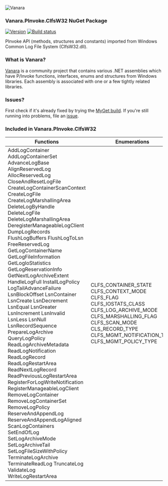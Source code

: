 ﻿![Vanara](https://raw.githubusercontent.com/dahall/Vanara/master/docs/icons/VanaraHeading.png)
### **Vanara.PInvoke.ClfsW32 NuGet Package**
[![Version](https://img.shields.io/nuget/v/Vanara.PInvoke.ClfsW32?label=NuGet&style=flat-square)](https://github.com/dahall/Vanara/releases)
[![Build status](https://github.com/dahall/Vanara/actions/workflows/cibuild.yml/badge.svg?branch=master)](https://github.com/dahall/Vanara/actions/workflows/cibuild.yml)

PInvoke API (methods, structures and constants) imported from Windows Common Log File System (ClfsW32.dll).

### **What is Vanara?**

[Vanara](https://github.com/dahall/Vanara) is a community project that contains various .NET assemblies which have P/Invoke functions, interfaces, enums and structures from Windows libraries. Each assembly is associated with one or a few tightly related libraries.

### **Issues?**

First check if it's already fixed by trying the [MyGet build](https://www.myget.org/feed/Packages/vanara).
If you're still running into problems, file an [issue](https://github.com/dahall/Vanara/issues).

### **Included in Vanara.PInvoke.ClfsW32**

Functions | Enumerations | Structures
--- | --- | ---
AddLogContainer AddLogContainerSet AdvanceLogBase AlignReservedLog AllocReservedLog CloseAndResetLogFile CreateLogContainerScanContext CreateLogFile CreateLogMarshallingArea DeleteLogByHandle DeleteLogFile DeleteLogMarshallingArea DeregisterManageableLogClient DumpLogRecords FlushLogBuffers FlushLogToLsn FreeReservedLog GetLogContainerName GetLogFileInformation GetLogIoStatistics GetLogReservationInfo GetNextLogArchiveExtent HandleLogFull InstallLogPolicy LogTailAdvanceFailure LsnBlockOffset LsnContainer LsnCreate LsnDecrement LsnEqual LsnGreater LsnIncrement LsnInvalid LsnLess LsnNull LsnRecordSequence PrepareLogArchive QueryLogPolicy ReadLogArchiveMetadata ReadLogNotification ReadLogRecord ReadLogRestartArea ReadNextLogRecord ReadPreviousLogRestartArea RegisterForLogWriteNotification RegisterManageableLogClient RemoveLogContainer RemoveLogContainerSet RemoveLogPolicy ReserveAndAppendLog ReserveAndAppendLogAligned ScanLogContainers SetEndOfLog SetLogArchiveMode SetLogArchiveTail SetLogFileSizeWithPolicy TerminateLogArchive TerminateReadLog TruncateLog ValidateLog WriteLogRestartArea  | CLFS_CONTAINER_STATE CLFS_CONTEXT_MODE CLFS_FLAG CLFS_IOSTATS_CLASS CLFS_LOG_ARCHIVE_MODE CLFS_MARSHALLING_FLAG CLFS_SCAN_MODE CLS_RECORD_TYPE CLFS_MGMT_NOTIFICATION_TYPE CLFS_MGMT_POLICY_TYPE                                                     | CLFS_NODE_ID CLS_ARCHIVE_DESCRIPTOR CLS_CONTAINER_INFORMATION CLS_INFORMATION CLS_IO_STATISTICS CLS_IO_STATISTICS_HEADER CLS_LSN CLS_SCAN_CONTEXT CLS_WRITE_ENTRY CLFS_MGMT_NOTIFICATION CLFS_MGMT_POLICY LOG_MANAGEMENT_CALLBACKS HLOG POLICYPARAMETERS MAXIMUMSIZE MINIMUMSIZE NEWCONTAINERSIZE GROWTHRATE LOGTAIL AUTOSHRINK AUTOGROW NEWCONTAINERPREFIX NEWCONTAINERSUFFIX NEWCONTAINEREXTENSION                                      

